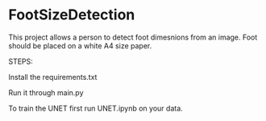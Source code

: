 # FootSizeDetection

This project allows a person to detect foot dimesnions from an image. Foot should be placed on a white A4 size paper.

STEPS:

Install the requirements.txt

Run it through main.py

To train the UNET first run UNET.ipynb on your data.
